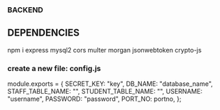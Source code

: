 ### BACKEND

## DEPENDENCIES

npm i express mysql2 cors multer morgan jsonwebtoken crypto-js

### create a new file: config.js

module.exports = {
SECRET_KEY: "key",
DB_NAME: "database_name",
STAFF_TABLE_NAME: "",
STUDENT_TABLE_NAME: "",
USERNAME: "username",
PASSWORD: "password",
PORT_NO: portno,
};
